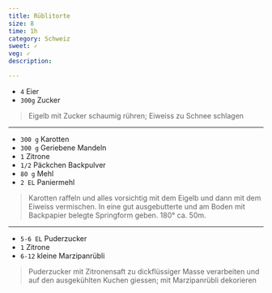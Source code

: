 ```yaml
---
title: Rüblitorte
size: 8
time: 1h
category: Schweiz
sweet: ✓
veg: ✓
description: 

---
```


- `4` Eier
- `300g` Zucker

> Eigelb mit Zucker schaumig rühren; Eiweiss zu Schnee schlagen

---

- `300 g` Karotten
- `300 g` Geriebene Mandeln
- `1` Zitrone
- `1/2` Päckchen Backpulver
- `80 g` Mehl
- `2 EL` Paniermehl

> Karotten raffeln und alles vorsichtig mit dem Eigelb und dann mit dem Eiweiss vermischen. In eine gut ausgebutterte und am Boden mit Backpapier belegte Springform geben. 180° ca. 50m.

----

- `5-6 EL` Puderzucker
- `1` Zitrone
- `6-12` kleine Marzipanrübli

> Puderzucker mit Zitronensaft zu dickflüssiger Masse verarbeiten und auf den ausgekühlten Kuchen giessen; mit Marzipanrübli dekorieren
